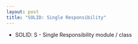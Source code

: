 ```yaml
---
layout: post
title: "SOLID: Single Responsibility" 
---
```


- SOLID: S - Single Responsibility module / class